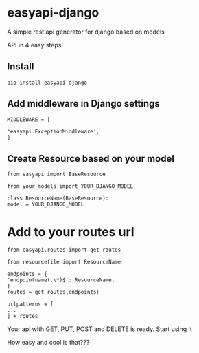 # easyapi-django

A simple rest api generator for django based on models

API in 4 easy steps!

## Install

```
pip install easyapi-django
```

## Add middleware in Django settings

```
MIDDLEWARE = [
...
'easyapi.ExceptionMiddleware',
]
```

## Create Resource based on your model

```
from easyapi import BaseResource

from your_models import YOUR_DJANGO_MODEL

class ResourceName(BaseResource):
model = YOUR_DJANGO_MODEL
```

# Add to your routes url

```
from easyapi.routes import get_routes

from resourcefile import ResourceName

endpoints = {
'endpointname(.\*)$': ResourceName,
}
routes = get_routes(endpoints)

urlpatterns = [
...
] + routes
```

Your api with GET, PUT, POST and DELETE is ready. Start using it

How easy and cool is that???
